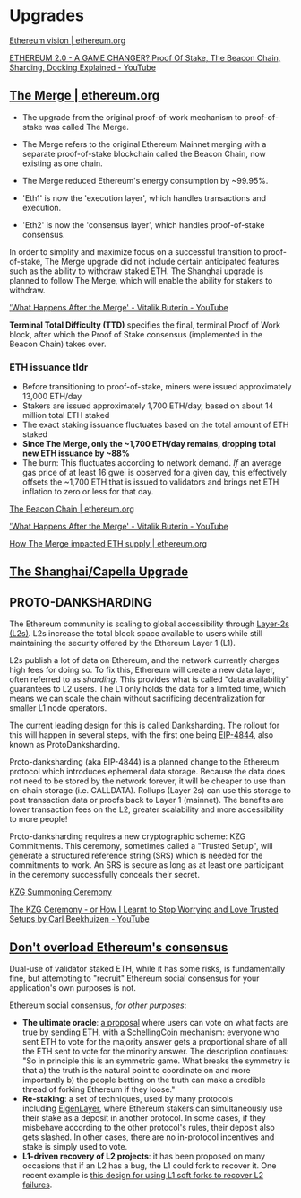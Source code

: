# Upgrades

[Ethereum vision | ethereum.org](https://ethereum.org/en/roadmap/vision/)

[ETHEREUM 2.0 - A GAME CHANGER? Proof Of Stake, The Beacon Chain, Sharding, Docking Explained - YouTube](https://www.youtube.com/watch?v=ctzGr58_jeI)

## [The Merge | ethereum.org](https://ethereum.org/en/upgrades/merge/)

- The upgrade from the original proof-of-work mechanism to proof-of-stake was called The Merge.
- The Merge refers to the original Ethereum Mainnet merging with a separate proof-of-stake blockchain called the Beacon Chain, now existing as one chain.
- The Merge reduced Ethereum's energy consumption by ~99.95%.

- 'Eth1' is now the 'execution layer', which handles transactions and execution.
- 'Eth2' is now the 'consensus layer', which handles proof-of-stake consensus.

In order to simplify and maximize focus on a successful transition to proof-of-stake, The Merge upgrade did not include certain anticipated features such as the ability to withdraw staked ETH. The Shanghai upgrade is planned to follow The Merge, which will enable the ability for stakers to withdraw.

['What Happens After the Merge' - Vitalik Buterin - YouTube](https://www.youtube.com/watch?v=7ggwLccuN5s)

**Terminal Total Difficulty (TTD)** specifies the final, terminal Proof of Work block, after which the Proof of Stake consensus (implemented in the Beacon Chain) takes over.

### ETH issuance tldr

- Before transitioning to proof-of-stake, miners were issued approximately 13,000 ETH/day
- Stakers are issued approximately 1,700 ETH/day, based on about 14 million total ETH staked
- The exact staking issuance fluctuates based on the total amount of ETH staked
- **Since The Merge, only the ~1,700 ETH/day remains, dropping total new ETH issuance by ~88%**
- The burn: This fluctuates according to network demand. _If_ an average gas price of at least 16 gwei is observed for a given day, this effectively offsets the ~1,700 ETH that is issued to validators and brings net ETH inflation to zero or less for that day.

[The Beacon Chain | ethereum.org](https://ethereum.org/en/upgrades/beacon-chain/)

['What Happens After the Merge' - Vitalik Buterin - YouTube](https://www.youtube.com/watch?v=7ggwLccuN5s)

[How The Merge impacted ETH supply | ethereum.org](https://ethereum.org/en/upgrades/merge/issuance/)

## [The Shanghai/Capella Upgrade](https://consensys.net/shanghai-capella-upgrade/)

## PROTO-DANKSHARDING

The Ethereum community is scaling to global accessibility through [Layer-2s (L2s)](https://ethereum.org/en/layer-2/). L2s increase the total block space available to users while still maintaining the security offered by the Ethereum Layer 1 (L1).

L2s publish a lot of data on Ethereum, and the network currently charges high fees for doing so. To fix this, Ethereum will create a new data layer, often referred to as _sharding_. This provides what is called "data availability" guarantees to L2 users. The L1 only holds the data for a limited time, which means we can scale the chain without sacrificing decentralization for smaller L1 node operators.

The current leading design for this is called Danksharding. The rollout for this will happen in several steps, with the first one being [EIP-4844](https://www.eip4844.com/), also known as ProtoDanksharding.

Proto-danksharding (aka EIP-4844) is a planned change to the Ethereum protocol which introduces ephemeral data storage. Because the data does not need to be stored by the network forever, it will be cheaper to use than on-chain storage (i.e. CALLDATA). Rollups (Layer 2s) can use this storage to post transaction data or proofs back to Layer 1 (mainnet). The benefits are lower transaction fees on the L2, greater scalability and more accessibility to more people!

Proto-danksharding requires a new cryptographic scheme: KZG Commitments. This ceremony, sometimes called a "Trusted Setup", will generate a structured reference string (SRS) which is needed for the commitments to work. An SRS is secure as long as at least one participant in the ceremony successfully conceals their secret.

[KZG Summoning Ceremony](https://ceremony.ethereum.org/)

[The KZG Ceremony - or How I Learnt to Stop Worrying and Love Trusted Setups by Carl Beekhuizen - YouTube](https://www.youtube.com/watch?v=dTBy661ubgg)

## [Don't overload Ethereum's consensus](https://vitalik.ca/general/2023/05/21/dont_overload.html)

Dual-use of validator staked ETH, while it has some risks, is fundamentally fine, but attempting to "recruit" Ethereum social consensus for your application's own purposes is not.

Ethereum social consensus, _for other purposes_:

- **The ultimate oracle**: [a proposal](https://forum.gnosis.io/t/the-ultimate-oracle/61) where users can vote on what facts are true by sending ETH, with a [SchellingCoin](https://blog.ethereum.org/2014/03/28/schellingcoin-a-minimal-trust-universal-data-feed) mechanism: everyone who sent ETH to vote for the majority answer gets a proportional share of all the ETH sent to vote for the minority answer. The description continues: "So in principle this is an symmetric game. What breaks the symmetry is that a) the truth is the natural point to coordinate on and more importantly b) the people betting on the truth can make a credible thread of forking Ethereum if they loose."
- **Re-staking**: a set of techniques, used by many protocols including [EigenLayer](https://www.eigenlayer.xyz/), where Ethereum stakers can simultaneously use their stake as a deposit in another protocol. In some cases, if they misbehave according to the other protocol's rules, their deposit also gets slashed. In other cases, there are no in-protocol incentives and stake is simply used to vote.
- **L1-driven recovery of L2 projects**: it has been proposed on many occasions that if an L2 has a bug, the L1 could fork to recover it. One recent example is [this design for using L1 soft forks to recover L2 failures](https://stack.optimism.io/docs/understand/explainer/#unfreezing-the-bridge-via-l1-soft-fork).
